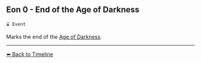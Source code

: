 ## Eon 0 - End of the Age of Darkness

`⌛ Event`

Marks the end of the [Age of Darkness](https://zeithalt.github.io/r/age_of_darkness.html).

----------
[⬅️ Back to Timeline](https://zeithalt.github.io/t/#eon0000)